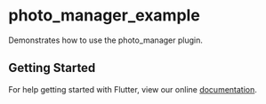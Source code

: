 # photo_manager_example

Demonstrates how to use the photo_manager plugin.

## Getting Started

For help getting started with Flutter, view our online
[documentation](https://flutter.io/).
